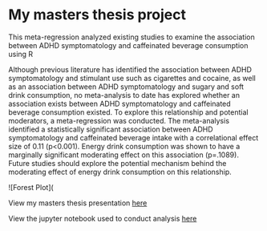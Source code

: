 # My masters thesis project
This meta-regression analyzed existing studies to examine the association between ADHD symptomatology and caffeinated beverage consumption using R

Although previous literature has identified the association between ADHD symptomatology and stimulant use such as cigarettes and cocaine, as well as an association between ADHD symptomatology and sugary and soft drink consumption, no meta-analysis to date has explored whether an association exists between ADHD symptomatology and caffeinated beverage consumption existed. To explore this relationship and potential moderators, a meta-regression was conducted. The meta-analysis identified a statistically significant association between ADHD symptomatology and caffeinated beverage intake with a correlational effect size of 0.11 (p<0.001). Energy drink consumption was shown to have a marginally significant moderating effect on this association (p=.1089). Future studies should explore the potential mechanism behind the moderating effect of energy drink consumption on this relationship.

![Forest Plot](

View my masters thesis presentation [here](thesis_defense_slides.pdf)

View the jupyter notebook used to conduct analysis [here](MetaAnalysisNotebook.ipynb)
